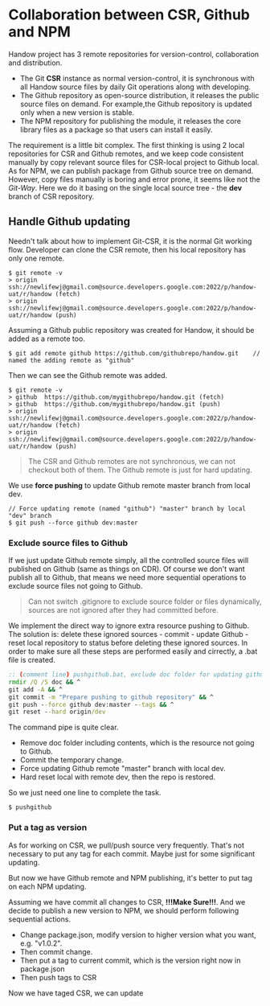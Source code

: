 # Collaboration between CSR, Github and NPM

Handow project has 3 remote repositories for version-control, collaboration and distribution.

+ The Git **CSR** instance as normal version-control, it is synchronous with all Handow source files by daily Git operations along with developing.
+ The Github repository as open-source distribution, it releases the public source files on demand. For example,the Github repository is updated only when a new version is stable.
+ The NPM repository for publishing the module, it releases the core library files as a package so that users can install it easily.

The requirement is a little bit complex. The first thinking is using 2 local repositories for CSR and Github remotes, and we keep code consistent manually by copy relevant source files for CSR-local project to Github local. As for NPM, we can publish package from Github source tree on demand. However, copy files manually is boring and error prone, it seems like not the _Git-Way_. Here we do it basing on the single local source tree - the **dev** branch of CSR repository.

## Handle Github updating

Needn't talk about how to implement Git-CSR, it is the normal Git working flow. Developer can clone the CSR remote, then his local repository has only one remote.

```
$ git remote -v
> origin  ssh://newlifewj@gmail.com@source.developers.google.com:2022/p/handow-uat/r/handow (fetch)
> origin  ssh://newlifewj@gmail.com@source.developers.google.com:2022/p/handow-uat/r/handow (push)
```

Assuming a Github public repository was created for Handow, it should be added as a remote too.

```
$ git add remote github https://github.com/githubrepo/handow.git    // named the adding remote as "github"
```

Then we can see the Github remote was added.

```
$ git remote -v
> github  https://github.com/mygithubrepo/handow.git (fetch)
> github  https://github.com/mygithubrepo/handow.git (push)
> origin  ssh://newlifewj@gmail.com@source.developers.google.com:2022/p/handow-uat/r/handow (fetch)
> origin  ssh://newlifewj@gmail.com@source.developers.google.com:2022/p/handow-uat/r/handow (push)
```

> The CSR and Github remotes are not synchronous, we can not checkout both of them. The Github remote is just for hard updating.

We use **force pushing** to update Github remote master branch from local dev.

```
// Force updating remote (named "github") "master" branch by local "dev" branch
$ git push --force github dev:master
```

### Exclude source files to Github

If we just update Github remote simply, all the controlled source files will published on Github (same as things on CDR). Of course we don't want publish all to Github, that means we need more sequential operations to exclude source files not going to Github.

> Can not switch .gitignore to exclude source folder or files dynamically, sources are not ignored after they had committed before.

We implement the direct way to ignore extra resource pushing to Github. The solution is: delete these ignored sources - commit - update Github - reset local repository to status before deleting these ignored sources. In order to make sure all these steps are performed easily and cirrectly, a .bat file is created.

```bat
:: (comment line) pushgithub.bat, exclude doc folder for updating github remote ('^' to break line)
rmdir /Q /S doc && ^
git add -A && ^
git commit -m "Prepare pushing to github repository" && ^
git push --force github dev:master --tags && ^
git reset --hard origin/dev
```

The command pipe is quite clear.

+ Remove doc folder including contents, which is the resource not going to Github.
+ Commit the temporary change.
+ Force updating Github remote "master" branch with local dev.
+ Hard reset local with remote dev, then the repo is restored.

So we just need one line to complete the task.

```
$ pushgithub
```

### Put a tag as version

As for working on CSR, we pull/push source very frequently. That's not necessary to put any tag for each commit. Maybe just for some significant updating. 

But now we have Github remote and NPM publishing, it's better to put tag on each NPM updating.

Assuming we have commit all changes to CSR, **!!!Make Sure!!!**. And we decide to publish a new version to NPM, we should perform following sequential actions.

+ Change package.json, modify version to higher version what you want, e.g. "v1.0.2".
+ Then commit change.
+ Then put a tag to current commit, which is the version right now in package.json
+ Then push tags to CSR

Now we have taged CSR, we can update

